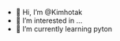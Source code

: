 - 👋 Hi, I’m @Kimhotak
- 👀 I’m interested in ...
- 🌱 I’m currently learning pyton
<!---
Kim-ho-tak/Kim-ho-tak is a ✨ special ✨ repository because its `README.md` (this file) appears on your GitHub profile.
You can click the Preview link to take a look at your changes.
--->
